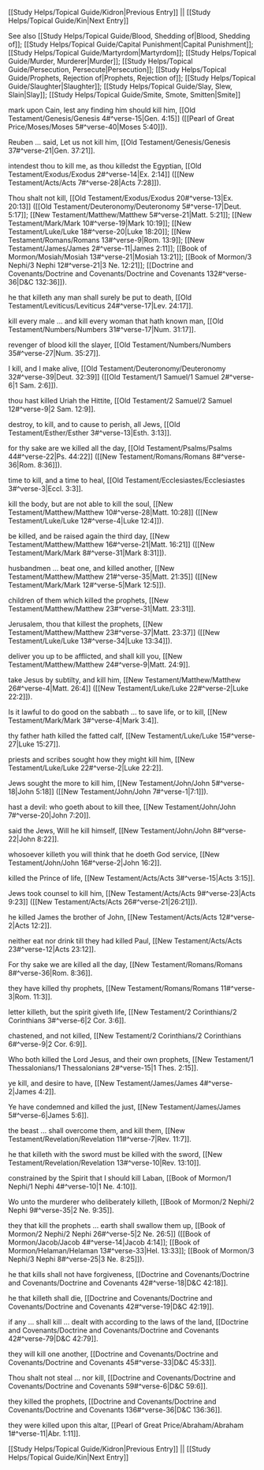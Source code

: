 [[Study Helps/Topical Guide/Kidron|Previous Entry]]  ||  [[Study Helps/Topical Guide/Kin|Next Entry]]

 See also [[Study Helps/Topical Guide/Blood, Shedding of|Blood, Shedding of]]; [[Study Helps/Topical Guide/Capital Punishment|Capital Punishment]]; [[Study Helps/Topical Guide/Martyrdom|Martyrdom]]; [[Study Helps/Topical Guide/Murder, Murderer|Murder]]; [[Study Helps/Topical Guide/Persecution, Persecute|Persecution]]; [[Study Helps/Topical Guide/Prophets, Rejection of|Prophets, Rejection of]]; [[Study Helps/Topical Guide/Slaughter|Slaughter]]; [[Study Helps/Topical Guide/Slay, Slew, Slain|Slay]]; [[Study Helps/Topical Guide/Smite, Smote, Smitten|Smite]]

 mark upon Cain, lest any finding him should kill him, [[Old Testament/Genesis/Genesis 4#^verse-15|Gen. 4:15]] ([[Pearl of Great Price/Moses/Moses 5#^verse-40|Moses 5:40]]).

 Reuben ... said, Let us not kill him, [[Old Testament/Genesis/Genesis 37#^verse-21|Gen. 37:21]].

 intendest thou to kill me, as thou killedst the Egyptian, [[Old Testament/Exodus/Exodus 2#^verse-14|Ex. 2:14]] ([[New Testament/Acts/Acts 7#^verse-28|Acts 7:28]]).

 Thou shalt not kill, [[Old Testament/Exodus/Exodus 20#^verse-13|Ex. 20:13]] ([[Old Testament/Deuteronomy/Deuteronomy 5#^verse-17|Deut. 5:17]]; [[New Testament/Matthew/Matthew 5#^verse-21|Matt. 5:21]]; [[New Testament/Mark/Mark 10#^verse-19|Mark 10:19]]; [[New Testament/Luke/Luke 18#^verse-20|Luke 18:20]]; [[New Testament/Romans/Romans 13#^verse-9|Rom. 13:9]]; [[New Testament/James/James 2#^verse-11|James 2:11]]; [[Book of Mormon/Mosiah/Mosiah 13#^verse-21|Mosiah 13:21]]; [[Book of Mormon/3 Nephi/3 Nephi 12#^verse-21|3 Ne. 12:21]]; [[Doctrine and Covenants/Doctrine and Covenants/Doctrine and Covenants 132#^verse-36|D&C 132:36]]).

 he that killeth any man shall surely be put to death, [[Old Testament/Leviticus/Leviticus 24#^verse-17|Lev. 24:17]].

 kill every male ... and kill every woman that hath known man, [[Old Testament/Numbers/Numbers 31#^verse-17|Num. 31:17]].

 revenger of blood kill the slayer, [[Old Testament/Numbers/Numbers 35#^verse-27|Num. 35:27]].

 I kill, and I make alive, [[Old Testament/Deuteronomy/Deuteronomy 32#^verse-39|Deut. 32:39]] ([[Old Testament/1 Samuel/1 Samuel 2#^verse-6|1 Sam. 2:6]]).

 thou hast killed Uriah the Hittite, [[Old Testament/2 Samuel/2 Samuel 12#^verse-9|2 Sam. 12:9]].

 destroy, to kill, and to cause to perish, all Jews, [[Old Testament/Esther/Esther 3#^verse-13|Esth. 3:13]].

 for thy sake are we killed all the day, [[Old Testament/Psalms/Psalms 44#^verse-22|Ps. 44:22]] ([[New Testament/Romans/Romans 8#^verse-36|Rom. 8:36]]).

 time to kill, and a time to heal, [[Old Testament/Ecclesiastes/Ecclesiastes 3#^verse-3|Eccl. 3:3]].

 kill the body, but are not able to kill the soul, [[New Testament/Matthew/Matthew 10#^verse-28|Matt. 10:28]] ([[New Testament/Luke/Luke 12#^verse-4|Luke 12:4]]).

 be killed, and be raised again the third day, [[New Testament/Matthew/Matthew 16#^verse-21|Matt. 16:21]] ([[New Testament/Mark/Mark 8#^verse-31|Mark 8:31]]).

 husbandmen ... beat one, and killed another, [[New Testament/Matthew/Matthew 21#^verse-35|Matt. 21:35]] ([[New Testament/Mark/Mark 12#^verse-5|Mark 12:5]]).

 children of them which killed the prophets, [[New Testament/Matthew/Matthew 23#^verse-31|Matt. 23:31]].

 Jerusalem, thou that killest the prophets, [[New Testament/Matthew/Matthew 23#^verse-37|Matt. 23:37]] ([[New Testament/Luke/Luke 13#^verse-34|Luke 13:34]]).

 deliver you up to be afflicted, and shall kill you, [[New Testament/Matthew/Matthew 24#^verse-9|Matt. 24:9]].

 take Jesus by subtilty, and kill him, [[New Testament/Matthew/Matthew 26#^verse-4|Matt. 26:4]] ([[New Testament/Luke/Luke 22#^verse-2|Luke 22:2]]).

 Is it lawful to do good on the sabbath ... to save life, or to kill, [[New Testament/Mark/Mark 3#^verse-4|Mark 3:4]].

 thy father hath killed the fatted calf, [[New Testament/Luke/Luke 15#^verse-27|Luke 15:27]].

 priests and scribes sought how they might kill him, [[New Testament/Luke/Luke 22#^verse-2|Luke 22:2]].

 Jews sought the more to kill him, [[New Testament/John/John 5#^verse-18|John 5:18]] ([[New Testament/John/John 7#^verse-1|7:1]]).

 hast a devil: who goeth about to kill thee, [[New Testament/John/John 7#^verse-20|John 7:20]].

 said the Jews, Will he kill himself, [[New Testament/John/John 8#^verse-22|John 8:22]].

 whosoever killeth you will think that he doeth God service, [[New Testament/John/John 16#^verse-2|John 16:2]].

 killed the Prince of life, [[New Testament/Acts/Acts 3#^verse-15|Acts 3:15]].

 Jews took counsel to kill him, [[New Testament/Acts/Acts 9#^verse-23|Acts 9:23]] ([[New Testament/Acts/Acts 26#^verse-21|26:21]]).

 he killed James the brother of John, [[New Testament/Acts/Acts 12#^verse-2|Acts 12:2]].

 neither eat nor drink till they had killed Paul, [[New Testament/Acts/Acts 23#^verse-12|Acts 23:12]].

 For thy sake we are killed all the day, [[New Testament/Romans/Romans 8#^verse-36|Rom. 8:36]].

 they have killed thy prophets, [[New Testament/Romans/Romans 11#^verse-3|Rom. 11:3]].

 letter killeth, but the spirit giveth life, [[New Testament/2 Corinthians/2 Corinthians 3#^verse-6|2 Cor. 3:6]].

 chastened, and not killed, [[New Testament/2 Corinthians/2 Corinthians 6#^verse-9|2 Cor. 6:9]].

 Who both killed the Lord Jesus, and their own prophets, [[New Testament/1 Thessalonians/1 Thessalonians 2#^verse-15|1 Thes. 2:15]].

 ye kill, and desire to have, [[New Testament/James/James 4#^verse-2|James 4:2]].

 Ye have condemned and killed the just, [[New Testament/James/James 5#^verse-6|James 5:6]].

 the beast ... shall overcome them, and kill them, [[New Testament/Revelation/Revelation 11#^verse-7|Rev. 11:7]].

 he that killeth with the sword must be killed with the sword, [[New Testament/Revelation/Revelation 13#^verse-10|Rev. 13:10]].

 constrained by the Spirit that I should kill Laban, [[Book of Mormon/1 Nephi/1 Nephi 4#^verse-10|1 Ne. 4:10]].

 Wo unto the murderer who deliberately killeth, [[Book of Mormon/2 Nephi/2 Nephi 9#^verse-35|2 Ne. 9:35]].

 they that kill the prophets ... earth shall swallow them up, [[Book of Mormon/2 Nephi/2 Nephi 26#^verse-5|2 Ne. 26:5]] ([[Book of Mormon/Jacob/Jacob 4#^verse-14|Jacob 4:14]]; [[Book of Mormon/Helaman/Helaman 13#^verse-33|Hel. 13:33]]; [[Book of Mormon/3 Nephi/3 Nephi 8#^verse-25|3 Ne. 8:25]]).

 he that kills shall not have forgiveness, [[Doctrine and Covenants/Doctrine and Covenants/Doctrine and Covenants 42#^verse-18|D&C 42:18]].

 he that killeth shall die, [[Doctrine and Covenants/Doctrine and Covenants/Doctrine and Covenants 42#^verse-19|D&C 42:19]].

 if any ... shall kill ... dealt with according to the laws of the land, [[Doctrine and Covenants/Doctrine and Covenants/Doctrine and Covenants 42#^verse-79|D&C 42:79]].

 they will kill one another, [[Doctrine and Covenants/Doctrine and Covenants/Doctrine and Covenants 45#^verse-33|D&C 45:33]].

 Thou shalt not steal ... nor kill, [[Doctrine and Covenants/Doctrine and Covenants/Doctrine and Covenants 59#^verse-6|D&C 59:6]].

 they killed the prophets, [[Doctrine and Covenants/Doctrine and Covenants/Doctrine and Covenants 136#^verse-36|D&C 136:36]].

 they were killed upon this altar, [[Pearl of Great Price/Abraham/Abraham 1#^verse-11|Abr. 1:11]].

[[Study Helps/Topical Guide/Kidron|Previous Entry]]  ||  [[Study Helps/Topical Guide/Kin|Next Entry]]